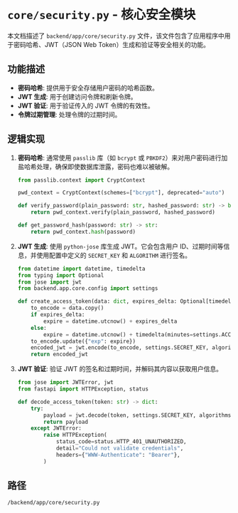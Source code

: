# `core/security.py` - 核心安全模块

本文档描述了 `backend/app/core/security.py` 文件，该文件包含了应用程序中用于密码哈希、JWT（JSON Web Token）生成和验证等安全相关的功能。

## 功能描述
*   **密码哈希**: 提供用于安全存储用户密码的哈希函数。
*   **JWT 生成**: 用于创建访问令牌和刷新令牌。
*   **JWT 验证**: 用于验证传入的 JWT 令牌的有效性。
*   **令牌过期管理**: 处理令牌的过期时间。

## 逻辑实现
1.  **密码哈希**: 通常使用 `passlib` 库（如 `bcrypt` 或 `PBKDF2`）来对用户密码进行加盐哈希处理，确保即使数据库泄露，密码也难以被破解。
    ```python
    from passlib.context import CryptContext

    pwd_context = CryptContext(schemes=["bcrypt"], deprecated="auto")

    def verify_password(plain_password: str, hashed_password: str) -> bool:
        return pwd_context.verify(plain_password, hashed_password)

    def get_password_hash(password: str) -> str:
        return pwd_context.hash(password)
    ```
2.  **JWT 生成**: 使用 `python-jose` 库生成 JWT。它会包含用户 ID、过期时间等信息，并使用配置中定义的 `SECRET_KEY` 和 `ALGORITHM` 进行签名。
    ```python
    from datetime import datetime, timedelta
    from typing import Optional
    from jose import jwt
    from backend.app.core.config import settings

    def create_access_token(data: dict, expires_delta: Optional[timedelta] = None) -> str:
        to_encode = data.copy()
        if expires_delta:
            expire = datetime.utcnow() + expires_delta
        else:
            expire = datetime.utcnow() + timedelta(minutes=settings.ACCESS_TOKEN_EXPIRE_MINUTES)
        to_encode.update({"exp": expire})
        encoded_jwt = jwt.encode(to_encode, settings.SECRET_KEY, algorithm=settings.ALGORITHM)
        return encoded_jwt
    ```
3.  **JWT 验证**: 验证 JWT 的签名和过期时间，并解码其内容以获取用户信息。
    ```python
    from jose import JWTError, jwt
    from fastapi import HTTPException, status

    def decode_access_token(token: str) -> dict:
        try:
            payload = jwt.decode(token, settings.SECRET_KEY, algorithms=[settings.ALGORITHM])
            return payload
        except JWTError:
            raise HTTPException(
                status_code=status.HTTP_401_UNAUTHORIZED,
                detail="Could not validate credentials",
                headers={"WWW-Authenticate": "Bearer"},
            )
    ```

## 路径
`/backend/app/core/security.py`